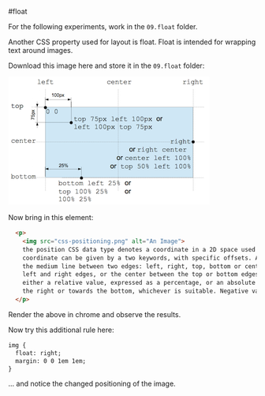 #float

For the following experiments, work in the `09.float` folder.

Another CSS property used for layout is float. Float is intended for wrapping text around images.

Download this image here and store it in the  `09.float` folder:

![](img/css-positioning.png)

Now bring in this element:

~~~html
  <p>
    <img src="css-positioning.png" alt="An Image">
    the position CSS data type denotes a coordinate in a 2D space used to set a location relative to a box. A specific 
    coordinate can be given by a two keywords, with specific offsets. A keyword represent one edge of the element's box or 
    the medium line between two edges: left, right, top, bottom or center (which represents either the center between the 
    left and right edges, or the center between the top or bottom edges, depending on the context). An offset can be 
    either a relative value, expressed as a percentage, or an absolute length value. Positive values are offset towards 
    the right or towards the bottom, whichever is suitable. Negative values are offset in the other.
  </p>
~~~


Render the above in chrome and observe the results.

Now try this additional rule here:

~~~
img {
  float: right;
  margin: 0 0 1em 1em;
}
~~~

... and notice the changed positioning of the image.
